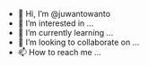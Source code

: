 - 👋 Hi, I’m @juwantowanto
- 👀 I’m interested in ...
- 🌱 I’m currently learning ...
- 💞️ I’m looking to collaborate on ...
- 📫 How to reach me ...

<!---
juwantowanto/juwantowanto is a ✨ special ✨ repository because its `README.md` (this file) appears on your GitHub profile.
You can click the Preview link to take a look at your changes.
--->
